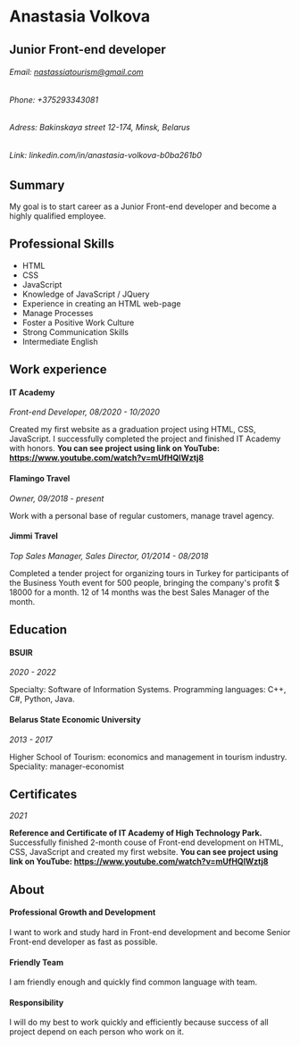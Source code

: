 # Anastasia Volkova
## Junior Front-end developer

###### Email: nastassiatourism@gmail.com
###### Phone: +375293343081
###### Adress: Bakinskaya street 12-174, Minsk, Belarus
###### Link: linkedin.com/in/anastasia-volkova-b0ba261b0

## Summary

My goal is to start career as a Junior Front-end developer and become a highly qualified employee.

## Professional Skills

* HTML
* CSS
* JavaScript
* Knowledge of JavaScript / JQuery
* Experience in creating an HTML web-page 
* Manage Processes
* Foster a Positive Work Culture
* Strong Communication Skills
* Intermediate English

## Work experience

#### IT Academy
*Front-end Developer,
08/2020 - 10/2020*

Created my first website as a graduation project using HTML, CSS, JavaScript. I successfully completed the project and finished IT Academy with honors. **You can see project using link on YouTube: https://www.youtube.com/watch?v=mUfHQlWztj8**

#### Flamingo Travel
*Owner,
09/2018 - present*

Work with a personal base of regular customers, manage travel agency.

#### Jimmi Travel
*Top Sales Manager, Sales Director,
01/2014 - 08/2018*

Completed a tender project for organizing tours in Turkey for participants of the Business Youth event for 500 people, bringing the company's profit $ 18000 for a month. 12 of 14 months was the best Sales Manager of the month.

## Education

#### BSUIR
*2020 - 2022*

Specialty: Software of Information Systems. Programming languages: C++, C#, Python, Java.

#### Belarus State Economic University
*2013 - 2017*

Higher School of Tourism: economics and management in tourism industry. Speciality: manager-economist

## Certificates   

*2021*

**Reference and Certificate of IT Academy of High Technology Park.** Successfully finished 2-month couse of Front-end development on HTML, CSS, JavaScript and created my first website. **You can see project using link on YouTube: https://www.youtube.com/watch?v=mUfHQlWztj8**

## About

#### Professional Growth and Development
I want to work and study hard in Front-end development and become Senior Front-end developer as fast as possible.

#### Friendly Team
I am friendly enough and quickly find common language with team.

#### Responsibility 
I will do my best to work quickly and efficiently because success of all project depend on each person who work on it. 


